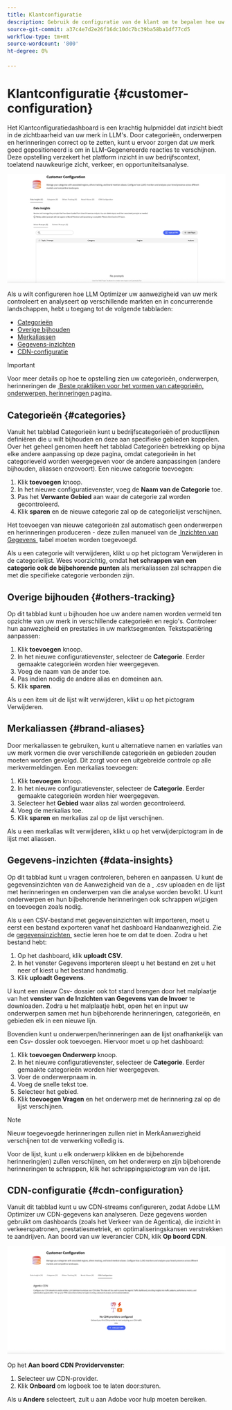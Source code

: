 ```yaml
---
title: Klantconfiguratie
description: Gebruik de configuratie van de klant om te bepalen hoe uw merk binnen het optimaliseringsplatform LLM wordt gecontroleerd en geanalyseerd.
source-git-commit: a37c4e7d2e26f16dc10dc7bc39ba58ba1df77cd5
workflow-type: tm+mt
source-wordcount: '800'
ht-degree: 0%

---
```



# Klantconfiguratie {#customer-configuration}

Het Klantconfiguratiedashboard is een krachtig hulpmiddel dat inzicht biedt in de zichtbaarheid van uw merk in LLM&#39;s. Door categorieën, onderwerpen en herinneringen correct op te zetten, kunt u ervoor zorgen dat uw merk goed gepositioneerd is om in LLM-Gegenereerde reacties te verschijnen. Deze opstelling verzekert het platform inzicht in uw bedrijfscontext, toelatend nauwkeurige zicht, verkeer, en opportuniteitsanalyse.

![&#x200B; Dashboard van de Configuratie van de Klant &#x200B;](/help/dashboards/assets/customer-config.png)

Als u wilt configureren hoe LLM Optimizer uw aanwezigheid van uw merk controleert en analyseert op verschillende markten en in concurrerende landschappen, hebt u toegang tot de volgende tabbladen:

* [Categorieën](#categories)
* [Overige bijhouden](#others-tracking)
* [Merkaliassen](#brand-aliases)
* [Gegevens-inzichten](#data-insights)
* [CDN-configuratie](#agentic-cdn)

>[!IMPORTANT]
>
> Voor meer details op hoe te opstelling zien uw categorieën, onderwerpen, herinneringen de [&#x200B; Beste praktijken voor het vormen van categorieën, onderwerpen, herinneringen &#x200B;](/help/overview/best-practices-topics-prompts.md) pagina.

## Categorieën {#categories}

Vanuit het tabblad Categorieën kunt u bedrijfscategorieën of productlijnen definiëren die u wilt bijhouden en deze aan specifieke gebieden koppelen. Over het geheel genomen heeft het tabblad Categorieën betrekking op bijna elke andere aanpassing op deze pagina, omdat categorieën in het categorieveld worden weergegeven voor de andere aanpassingen (andere bijhouden, aliassen enzovoort). Een nieuwe categorie toevoegen:

1. Klik **toevoegen** knoop.
2. In het nieuwe configuratievenster, voeg de **Naam van de Categorie** toe.
3. Pas het **Verwante Gebied** aan waar de categorie zal worden gecontroleerd.
4. Klik **sparen** en de nieuwe categorie zal op de categorielijst verschijnen.

Het toevoegen van nieuwe categorieën zal automatisch geen onderwerpen en herinneringen produceren - deze zullen manueel van de [&#x200B; Inzichten van Gegevens &#x200B;](#data-insights) tabel moeten worden toegevoegd.

Als u een categorie wilt verwijderen, klikt u op het pictogram Verwijderen in de categorielijst. Wees voorzichtig, omdat **het schrappen van een categorie ook de bijbehorende punten** als merkaliassen zal schrappen die met die specifieke categorie verbonden zijn.

## Overige bijhouden {#others-tracking}

Op dit tabblad kunt u bijhouden hoe uw andere namen worden vermeld ten opzichte van uw merk in verschillende categorieën en regio&#39;s. Controleer hun aanwezigheid en prestaties in uw marktsegmenten. Tekstspatiëring aanpassen:

1. Klik **toevoegen** knoop.
2. In het nieuwe configuratievenster, selecteer de **Categorie**. Eerder gemaakte categorieën worden hier weergegeven.
3. Voeg de naam van de ander toe.
4. Pas indien nodig de andere alias en domeinen aan.
5. Klik **sparen**.

Als u een item uit de lijst wilt verwijderen, klikt u op het pictogram Verwijderen.

## Merkaliassen {#brand-aliases}

Door merkaliassen te gebruiken, kunt u alternatieve namen en variaties van uw merk vormen die over verschillende categorieën en gebieden zouden moeten worden gevolgd. Dit zorgt voor een uitgebreide controle op alle merkvermeldingen. Een merkalias toevoegen:

1. Klik **toevoegen** knoop.
2. In het nieuwe configuratievenster, selecteer de **Categorie**. Eerder gemaakte categorieën worden hier weergegeven.
3. Selecteer het **Gebied** waar alias zal worden gecontroleerd.
4. Voeg de merkalias toe.
5. Klik **sparen** en merkalias zal op de lijst verschijnen.

Als u een merkalias wilt verwijderen, klikt u op het verwijderpictogram in de lijst met aliassen.

## Gegevens-inzichten {#data-insights}

Op dit tabblad kunt u vragen controleren, beheren en aanpassen. U kunt de gegevensinzichten van de Aanwezigheid van de a [&#x200B; &#x200B;](/help/dashboards/brand-presence.md#data-insights) .csv uploaden en de lijst met herinneringen en onderwerpen van die analyse worden bevolkt. U kunt onderwerpen en hun bijbehorende herinneringen ook schrappen wijzigen en toevoegen zoals nodig.

Als u een CSV-bestand met gegevensinzichten wilt importeren, moet u eerst een bestand exporteren vanaf het dashboard Handaanwezigheid. Zie de [&#x200B; gegevensinzichten &#x200B;](/help/dashboards/brand-presence.md#data-insights) sectie leren hoe te om dat te doen. Zodra u het bestand hebt:

1. Op het dashboard, klik **uploadt CSV**.
2. In het venster Gegevens importeren sleept u het bestand en zet u het neer of kiest u het bestand handmatig.
3. Klik **uploadt Gegevens**.

U kunt een nieuw Csv- dossier ook tot stand brengen door het malplaatje van het **venster van de Inzichten van Gegevens van de Invoer** te downloaden. Zodra u het malplaatje hebt, open het en input uw onderwerpen samen met hun bijbehorende herinneringen, categorieën, en gebieden elk in een nieuwe lijn.

Bovendien kunt u onderwerpen/herinneringen aan de lijst onafhankelijk van een Csv- dossier ook toevoegen. Hiervoor moet u op het dashboard:

1. Klik **toevoegen Onderwerp** knoop.
2. In het nieuwe configuratievenster, selecteer de **Categorie**. Eerder gemaakte categorieën worden hier weergegeven.
3. Voer de onderwerpnaam in.
4. Voeg de snelle tekst toe.
5. Selecteer het gebied.
6. Klik **toevoegen Vragen** en het onderwerp met de herinnering zal op de lijst verschijnen.

>[!NOTE]
>Nieuw toegevoegde herinneringen zullen niet in MerkAanwezigheid verschijnen tot de verwerking volledig is.

Voor de lijst, kunt u elk onderwerp klikken en de bijbehorende herinnering(en) zullen verschijnen, om het onderwerp en zijn bijbehorende herinneringen te schrappen, klik het schrappingspictogram van de lijst.

## CDN-configuratie {#cdn-configuration}

Vanuit dit tabblad kunt u uw CDN-streams configureren, zodat Adobe LLM Optimizer uw CDN-gegevens kan analyseren. Deze gegevens worden gebruikt om dashboards (zoals het Verkeer van de Agentica), die inzicht in verkeerspatronen, prestatiesmetriek, en optimaliseringskansen verstrekken te aandrijven. Aan boord van uw leverancier CDN, klik **Op boord CDN**.

![&#x200B; Klantenconfiguratie CDN &#x200B;](/help/overview/assets/cc-cdn.png)

Op het **Aan boord CDN Providervenster**:

1. Selecteer uw CDN-provider.
2. Klik **Onboard** om logboek toe te laten door:sturen.

Als u **Andere** selecteert, zult u aan Adobe voor hulp moeten bereiken.
